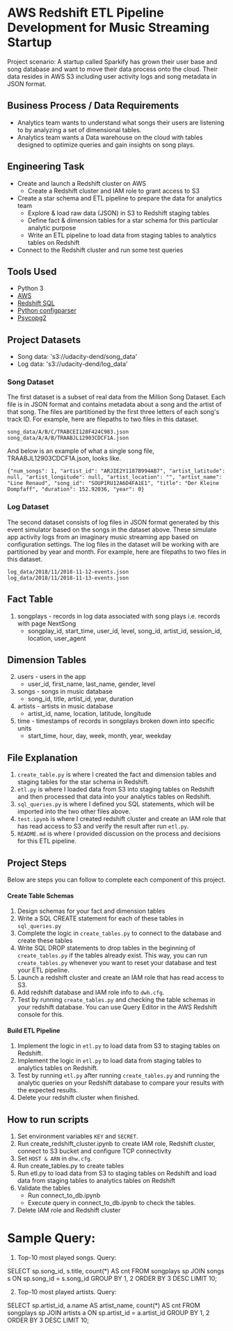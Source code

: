 # AWS Redshift ETL Pipeline Development for Music Streaming Startup

Project scenario: A startup called Sparkify has grown their user base and song database and want to move their data process onto the cloud. Their data resides in AWS S3 including user activity logs and song metadata in JSON format.

## Business Process / Data Requirements
- Analytics team wants to understand what songs their users are listening to by analyzing a set of dimensional tables.
- Analytics team wants a Data warehouse on the cloud with tables designed to optimize queries and gain insights on song plays.

## Engineering Task
- Create and launch a Redshift cluster on AWS
    - Create a Redshift cluster and IAM role to grant access to S3
- Create a star schema and ETL pipeline to prepare the data for analytics team
    - Explore & load raw data (JSON) in S3 to Redshift staging tables
    - Define fact & dimension tables for a star schema for this particular analytic purpose
    - Write an ETL pipeline to load data from staging tables to analytics tables on Redshift
- Connect to the Redshift cluster and run some test queries

## Tools Used
- Python 3
- [AWS](https://aws.amazon.com/)
- [Redshift SQL](https://docs.aws.amazon.com/redshift/latest/dg/welcome.html)
- [Python configparser](https://docs.python.org/3/library/configparser.html)
- [Psycopg2](https://pypi.org/project/psycopg2/)

## Project Datasets
* Song data: 's3://udacity-dend/song_data'  
* Log data: 's3://udacity-dend/log_data'  
### Song Dataset  
The first dataset is a subset of real data from the Million Song Dataset. Each file is in JSON format and contains metadata about a song and the artist of that song. The files are partitioned by the first three letters of each song's track ID. For example, here are filepaths to two files in this dataset.
```
song_data/A/B/C/TRABCEI128F424C983.json
song_data/A/A/B/TRAABJL12903CDCF1A.json
```
And below is an example of what a single song file, TRAABJL12903CDCF1A.json, looks like.
```
{"num_songs": 1, "artist_id": "ARJIE2Y1187B994AB7", "artist_latitude": null, "artist_longitude": null, "artist_location": "", "artist_name": "Line Renaud", "song_id": "SOUPIRU12A6D4FA1E1", "title": "Der Kleine Dompfaff", "duration": 152.92036, "year": 0}
```
### Log Dataset  
The second dataset consists of log files in JSON format generated by this event simulator based on the songs in the dataset above. These simulate app activity logs from an imaginary music streaming app based on configuration settings.
The log files in the dataset will be working with are partitioned by year and month. For example, here are filepaths to two files in this dataset.
```
log_data/2018/11/2018-11-12-events.json
log_data/2018/11/2018-11-13-events.json
```
## Fact Table  
1. songplays - records in log data associated with song plays i.e. records with page NextSong
    * songplay_id, start_time, user_id, level, song_id, artist_id, session_id, location, user_agent  
## Dimension Tables  

2. users - users in the app  
   * user_id, first_name, last_name, gender, level  
3. songs - songs in music database    
   * song_id, title, artist_id, year, duration  
4. artists - artists in music database   
   * artist_id, name, location, latitude, longitude  
5. time - timestamps of records in songplays broken down into specific units  
   * start_time, hour, day, week, month, year, weekday  
  
## File Explanation
1. `create_table.py` is where I created the fact and dimension tables and staging tables for the star schema in Redshift.  
2. `etl.py` is where I loaded data from S3 into staging tables on Redshift and then processed that data into your analytics tables on Redshift.  
3. `sql_queries.py` is where I defined you SQL statements, which will be imported into the two other files above.  
4. `test.ipynb` is where I created redshift cluster and create an IAM role that has read access to S3 and verify the result after run `etl.py`.  
5. `README.md` is where I provided discussion on the process and decisions for this ETL pipeline.  

## Project Steps
Below are steps you can follow to complete each component of this project.

#### Create Table Schemas
1. Design schemas for your fact and dimension tables
2. Write a SQL CREATE statement for each of these tables in `sql_queries.py`
3. Complete the logic in `create_tables.py` to connect to the database and create these tables
4. Write SQL DROP statements to drop tables in the beginning of `create_tables.py` if the tables already exist. This way, you can run `create_tables.py` whenever you want to reset your database and test your ETL pipeline.
5. Launch a redshift cluster and create an IAM role that has read access to S3.
6. Add redshift database and IAM role info to `dwh.cfg`.
7. Test by running `create_tables.py` and checking the table schemas in your redshift database. You can use Query Editor in the AWS Redshift console for this.
#### Build ETL Pipeline
1. Implement the logic in `etl.py` to load data from S3 to staging tables on Redshift.
2. Implement the logic in `etl.py` to load data from staging tables to analytics tables on Redshift.
3. Test by running `etl.py` after running `create_tables.py` and running the analytic queries on your Redshift database to compare your results with the expected results.
4. Delete your redshift cluster when finished.

## How to run scripts

1. Set environment variables `KEY` and `SECRET`.
2. Run create_redshift_cluster.ipynb to create IAM role, Redshift cluster, connect to S3 bucket and configure TCP connectivity  
3. Set `HOST & ARN` in `dhw.cfg`.
4. Run create_tables.py to create tables
5. Run etl.py to load data from S3 to staging tables on Redshift and load data from staging tables to analytics tables on Redshift
6. Validate the tables  
    * Run connect_to_db.ipynb  
    * Execute query in connect_to_db.ipynb to check the tables.  
7. Delete IAM role and Redshift cluster


# Sample Query:
1. Top-10 most played songs.
Query:

  SELECT sp.song_id, s.title, count(*) AS cnt 
    FROM songplays sp
    JOIN songs s
      ON sp.song_id = s.song_id
GROUP BY 1, 2
ORDER BY 3 DESC
   LIMIT 10;
   
2. Top-10 most played artists.
Query:

  SELECT sp.artist_id, a.name AS artist_name, count(*) AS cnt
    FROM songplays sp
    JOIN artists a
      ON sp.artist_id = a.artist_id
GROUP BY 1, 2
ORDER BY 3 DESC
   LIMIT 10;
